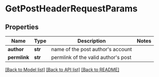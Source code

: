 # GetPostHeaderRequestParams

## Properties
Name | Type | Description | Notes
------------ | ------------- | ------------- | -------------
**author** | **str** | name of the post author&#39;s account | 
**permlink** | **str** | permlink of the valid author&#39;s post | 

[[Back to Model list]](../README.md#documentation-for-models) [[Back to API list]](../README.md#documentation-for-api-endpoints) [[Back to README]](../README.md)


